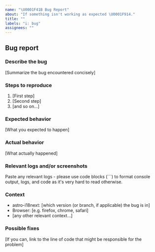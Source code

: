 ```yaml
---
name: "\U0001F41B Bug Report"
about: "If something isn't working as expected \U0001F914."
title: ""
labels: "i: bug"
assignees: ""
---
```


## Bug report

### Describe the bug

[Summarize the bug encountered concisely]

### Steps to reproduce

1. [First step]
2. [Second step]
3. [and so on...]

### Expected behavior

[What you expected to happen]

### Actual behavior

[What actually happened]

### Relevant logs and/or screenshots

Paste any relevant logs - please use code blocks (```) to format console output,
logs, and code as it's very hard to read otherwise.

### Context

- astro-i18next: [which version (or branch, if applicable) the bug is in]
- Browser: [e.g. firefox, chrome, safari]
- [any other relevant context...]

### Possible fixes

[If you can, link to the line of code that might be responsible for the problem]
